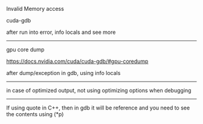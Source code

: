 
Invalid Memory access

cuda-gdb 

after run into error,    info locals and see more

---

gpu core dump

https://docs.nvidia.com/cuda/cuda-gdb/#gpu-coredump

after dump/exception in gdb, using info locals

---

in case of optimized output, not using optimizing options when debugging

---

If using quote in C++, then in gdb it will be reference and you need to see the contents using (*p)

